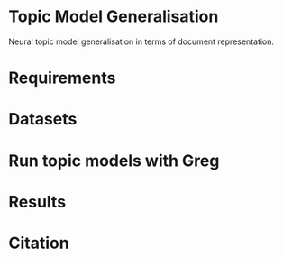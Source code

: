 # Topic Model Generalisation
Neural topic model generalisation in terms of document representation.

# Requirements

# Datasets

# Run topic models with Greg

# Results

# Citation 

